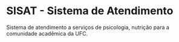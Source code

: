 SISAT - Sistema de Atendimento
==============================

Sistema de atendimento a serviços de psicologia, nutrição para a comunidade acadêmica da UFC.
